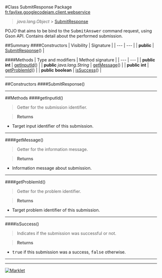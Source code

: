 #Class SubmitResponse
Package [fr.faylixe.googlecodejam.client.webservice](README.md)<br>

> *java.lang.Object* > [SubmitResponse](SubmitResponse.md)



POJO that aims to be bind to the <tt>SubmitAnswer</tt>
 command request, using Gson API. Contains detail about
 the performed submission.

##Summary
####Constructors
| Visibility | Signature |
| --- | --- |
| **public** | [SubmitResponse](#submitresponse)() |

####Methods
| Type and modifiers | Method signature |
| --- | --- |
| **public** **int** | [getInputId](#getinputid)() |
| **public** *java.lang.String* | [getMessage](#getmessage)() |
| **public** **int** | [getProblemId](#getproblemid)() |
| **public** **boolean** | [isSuccess](#issuccess)() |

---


##Constructors
####SubmitResponse()
> 


---


##Methods
####getInputId()
> Getter for the submission identifier.

> **Returns**
* Target input identifier of this submission.


---

####getMessage()
> Getter for the information message.

> **Returns**
* Information message about submission.


---

####getProblemId()
> Getter for the problem identifier.

> **Returns**
* Target problem identifier of this submission.


---

####isSuccess()
> Indicates if the submission was successful or not.

> **Returns**
* <tt>true</tt> if this submission was a success, <tt>false</tt> otherwise.


---

---

[![Marklet](https://img.shields.io/badge/Generated%20by-Marklet-green.svg)](https://github.com/Faylixe/marklet)